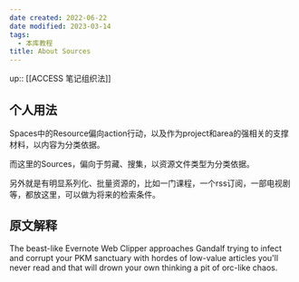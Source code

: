 ```yaml
---
date created: 2022-06-22
date modified: 2023-03-14
tags:
  - 本库教程
title: About Sources
---
```


up:: [[ACCESS 笔记组织法]]

## 个人用法

Spaces中的Resource偏向action行动，以及作为project和area的强相关的支撑材料，以内容为分类依据。

而这里的Sources，偏向于剪藏、搜集，以资源文件类型为分类依据。

另外就是有明显系列化、批量资源的，比如一门课程，一个rss订阅，一部电视剧等，都放这里，可以做为将来的检索条件。

## 原文解释

The beast-like Evernote Web Clipper approaches Gandalf trying to infect and corrupt your PKM sanctuary with hordes of low-value articles you'll never read and that will drown your own thinking a pit of orc-like chaos.

